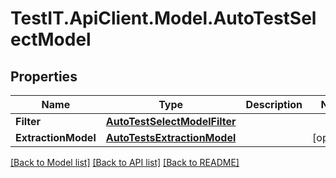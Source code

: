 # TestIT.ApiClient.Model.AutoTestSelectModel

## Properties

Name | Type | Description | Notes
------------ | ------------- | ------------- | -------------
**Filter** | [**AutoTestSelectModelFilter**](AutoTestSelectModelFilter.md) |  | 
**ExtractionModel** | [**AutoTestsExtractionModel**](AutoTestsExtractionModel.md) |  | [optional] 

[[Back to Model list]](../README.md#documentation-for-models) [[Back to API list]](../README.md#documentation-for-api-endpoints) [[Back to README]](../README.md)


